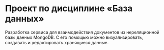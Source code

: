 # Проект по дисциплине «База данных»

Разработка сервиса для взаимодействия документов из нереляционной базы данных MongoDB.
С его помощью можно визуализировать, создавать и редактировать хранящиеся данные.

